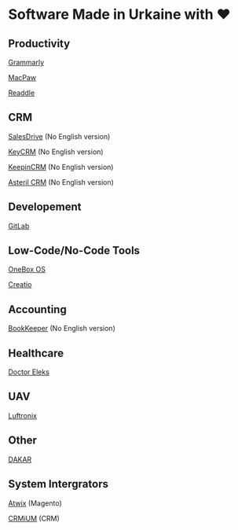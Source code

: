 # Software Made in Urkaine with ❤️

## Productivity
[Grammarly](https://www.grammarly.com/)

[MacPaw](https://macpaw.com/)

[Readdle](https://readdle.com/)

## CRM
[SalesDrive](https://salesdrive.com.ua/) (No English version)

[KeyCRM](https://keycrm.app/) (No English version)

[KeepinCRM](https://keepincrm.com/) (No English version)

[Asteril CRM](https://asteril.com/) (No English version)

## Developement
[GitLab](https://about.gitlab.com/)

## Low-Code/No-Code Tools
[OneBox OS](https://1b.app/en/)

[Creatio](https://www.creatio.com/)

## Accounting
[BookKeeper](https://bookkeeper.kiev.ua/) (No English version)

## Healthcare
[Doctor Eleks](https://doctor.eleks.com/)

## UAV
[Luftronix](https://luftronix.com/)

## Other
[DAKAR](https://eleks.com/about-us/our-products/dakar-system/)

## System Intergrators
[Atwix](https://www.atwix.com/) (Magento)

[CRMiUM](https://crmium.com/) (CRM)
